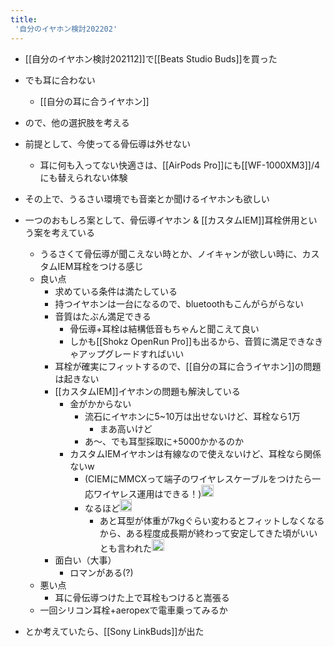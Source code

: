 ```yaml
---
title:
 '自分のイヤホン検討202202'
---
```


- [[自分のイヤホン検討202112]]で[[Beats Studio Buds]]を買った
- でも耳に合わない
    - [[自分の耳に合うイヤホン]]
- ので、他の選択肢を考える

- 前提として、今使ってる骨伝導は外せない
    - 耳に何も入ってない快適さは、[[AirPods Pro]]にも[[WF-1000XM3]]/4にも替えられない体験
- その上で、うるさい環境でも音楽とか聞けるイヤホンも欲しい

- 一つのおもしろ案として、骨伝導イヤホン & [[カスタムIEM]]耳栓併用という案を考えている
    - うるさくて骨伝導が聞こえない時とか、ノイキャンが欲しい時に、カスタムIEM耳栓をつける感じ
    - 良い点
        - 求めている条件は満たしている
        - 持つイヤホンは一台になるので、bluetoothもこんがらがらない
        - 音質はたぶん満足できる
            - 骨伝導+耳栓は結構低音もちゃんと聞こえて良い
            - しかも[[Shokz OpenRun Pro]]も出るから、音質に満足できなきゃアップグレードすればいい
        - 耳栓が確実にフィットするので、[[自分の耳に合うイヤホン]]の問題は起きない
        - [[カスタムIEM]]イヤホンの問題も解決している
            - 金がかからない
                - 流石にイヤホンに5~10万は出せないけど、耳栓なら1万
                    - まあ高いけど
                - あ〜、でも耳型採取に+5000かかるのか
            - カスタムIEMイヤホンは有線なので使えないけど、耳栓なら関係ないw
                - (CIEMにMMCXって端子のワイヤレスケーブルをつけたら一応ワイヤレス運用はできる！)<img src='https://scrapbox.io/api/pages/blu3mo-public/rickshinmi/icon' alt='rickshinmi.icon' height="19.5"/>
                - なるほど<img src='https://scrapbox.io/api/pages/blu3mo-public/blu3mo/icon' alt='blu3mo.icon' height="19.5"/>
                    - あと耳型が体重が7kgぐらい変わるとフィットしなくなるから、ある程度成長期が終わって安定してきた頃がいいとも言われた<img src='https://scrapbox.io/api/pages/blu3mo-public/rickshinmi/icon' alt='rickshinmi.icon' height="19.5"/>
        - 面白い（大事）
            - ロマンがある(?)
    - 悪い点
        - 耳に骨伝導つけた上で耳栓もつけると嵩張る
    - 一回シリコン耳栓+aeropexで電車乗ってみるか

- とか考えていたら、[[Sony LinkBuds]]が出た
